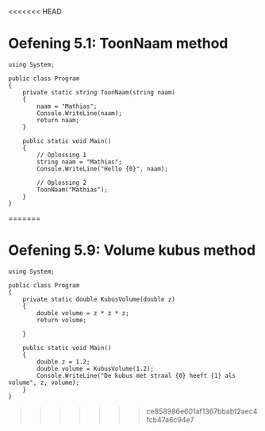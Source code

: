 <<<<<<< HEAD
# Oefening 5.1: ToonNaam method
```
using System;

public class Program
{
    private static string ToonNaam(string naam)
    {
        naam = "Mathias";
        Console.WriteLine(naam);
        return naam;
    }

    public static void Main()
    {
        // Oplossing 1
        string naam = "Mathias";
        Console.WriteLine("Hello {0}", naam);

        // Oplossing 2
        ToonNaam("Mathias");
    }
}
```
=======
# Oefening 5.9: Volume kubus method

```
using System;

public class Program
{
    private static double KubusVolume(double z)
    {
        double volume = z * z * z;
        return volume;

    }

    public static void Main()
    {
        double z = 1.2;
        double volume = KubusVolume(1.2);
        Console.WriteLine("De kubus met straal {0} heeft {1} als volume", z, volume);
    }
}
```
>>>>>>> ce858986e601af1367bbabf2aec4fcb47a6c94e7
